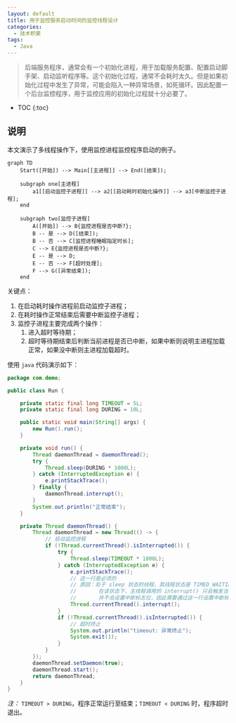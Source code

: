 ```yaml
---
layout: default
title: 用于监控服务启动时间的监控线程设计
categories:
  - 技术积累
tags:
  - Java
---
```


> 后端服务程序，通常会有一个初始化进程，用于加载服务配置、配置启动脚手架、启动监听程序等。这个初始化过程，通常不会耗时太久。但是如果初始化过程中发生了异常，可能会陷入一种异常场景，如死循环。因此配置一个后台监控程序，用于监控应用的初始化过程就十分必要了。

<!-- more -->
* TOC
{:toc}

## 说明

本文演示了多线程操作下，使用监控进程监控程序启动的例子。

```mermaid
graph TD
    Start([开始]) --> Main[[主进程]] --> End([结束]);

    subgraph one[主进程]
        a1[[启动监控子进程]] --> a2[[启动耗时初始化操作]] --> a3[中断监控子进程];
    end

    subgraph two[监控子进程]
        A([开始]) --> B{监控进程是否中断?};
        B -- 是 --> D([结束]);
        B -- 否 --> C[监控进程睡眠指定时长];
        C --> E{监控进程是否中断?};
        E -- 是 --> D;
        E -- 否 --> F[超时处理];
        F --> G([异常结束]);
    end
```

关键点：

1. 在启动耗时操作进程前启动监控子进程；
2. 在耗时操作正常结束后需要中断监控子进程；
3. 监控子进程主要完成两个操作：
   1. 进入超时等待期；
   2. 超时等待期结束后判断当前进程是否已中断，如果中断则说明主进程加载正常，如果没中断则主进程加载超时。

使用 `java` 代码演示如下：

```java
package com.demo;

public class Run {

    private static final long TIMEOUT = 5L;
    private static final long DURING = 10L;

    public static void main(String[] args) {
        new Run().run();
    }

    private void run() {
        Thread daemonThread = daemonThread();
        try {
            Thread.sleep(DURING * 1000L);
        } catch (InterruptedException e) {
            e.printStackTrace();
        } finally {
            daemonThread.interrupt();
        }
        System.out.println("正常结束");
    }

    private Thread daemonThread() {
        Thread daemonThread = new Thread(() -> {
            // 启动监控进程
            if (!Thread.currentThread().isInterrupted()) {
                try {
                    Thread.sleep(TIMEOUT * 1000L);
                } catch (InterruptedException e) {
                    e.printStackTrace();
                    // 这一行是必须的
                    // 原因：处于 sleep 状态的线程，其线程状态是 TIMED_WAITING
                    //       在该状态下，主线程调用的 interrupt() 只会触发当前线程的中断事件
                    //       并不会设置中断标志位，因此需要通过这一行设置中断标志位
                    Thread.currentThread().interrupt();
                }
                if (!Thread.currentThread().isInterrupted()) {
                    // 超时终止
                    System.out.println("timeout: 异常终止");
                    System.exit(1);
                }
            }
        });
        daemonThread.setDaemon(true);
        daemonThread.start();
        return daemonThread;
    }
}
```

*注：* `TIMEOUT > DURING`，程序正常运行至结束；`TIMEOUT < DURING` 时，程序超时退出。
